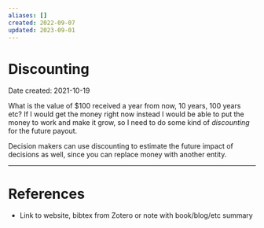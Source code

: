 ```yaml
---
aliases: []
created: 2022-09-07
updated: 2023-09-01
---
```


# Discounting
Date created: 2021-10-19

What is the value of $100 received a year from now, 10 years, 100 years etc? If I would get the money right now instead I would be able to put the money to work and make it grow, so I need to do some kind of *discounting* for the future payout.

Decision makers can use discounting to estimate the future impact of decisions as well, since you can replace money with another entity.

---
# References
* Link to website, bibtex from Zotero or note with book/blog/etc summary